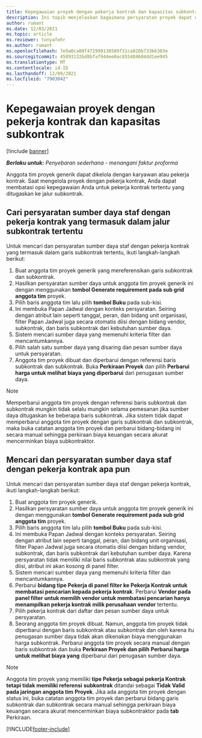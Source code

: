 ```yaml
---
title: Kepegawaian proyek dengan pekerja kontrak dan kapasitas subkontrak
description: Ini topik menjelaskan bagaimana persyaratan proyek dapat dikelola menggunakan pekerja kontrak atau kapasitas subkontrak di Microsoft Dynamics 365 Project Operations.
author: rumant
ms.date: 12/03/2021
ms.topic: article
ms.reviewer: tonyafehr
ms.author: rumant
ms.openlocfilehash: 7e9a0ca08f472999138589f31ca820b733b6303e
ms.sourcegitcommit: 45893132bd8bfaf944ee0ac855484684dd1ee945
ms.translationtype: MT
ms.contentlocale: id-ID
ms.lasthandoff: 12/09/2021
ms.locfileid: "7903042"
---
```

# <a name="staffing-a-project-with-contract-workers-and-subcontracted-capacity"></a>Kepegawaian proyek dengan pekerja kontrak dan kapasitas subkontrak

[!include [banner](../../includes/dataverse-preview.md)]

_**Berlaku untuk:** Penyebaran sederhana - menangani faktur proforma_

Anggota tim proyek generik dapat dikelola dengan karyawan atau pekerja kontrak. Saat mengelola proyek dengan pekerja kontrak, Anda dapat membatasi opsi kepegawaian Anda untuk pekerja kontrak tertentu yang ditugaskan ke jalur subkontrak. 

## <a name="search-for-staff-resource-requirements-with-contract-workers-that-belong-to-a-specific-subcontract-line"></a>Cari persyaratan sumber daya staf dengan pekerja kontrak yang termasuk dalam jalur subkontrak tertentu

Untuk mencari dan persyaratan sumber daya staf dengan pekerja kontrak yang termasuk dalam garis subkontrak tertentu, ikuti langkah-langkah berikut:

1. Buat anggota tim proyek generik yang mereferensikan garis subkontrak dan subkontrak.
2. Hasilkan persyaratan sumber daya untuk anggota tim proyek generik ini dengan menggunakan **tombol Generate requirement pada sub grid anggota tim** proyek.
3. Pilih baris anggota tim lalu pilih **tombol Buku** pada sub-kisi. 
4. Ini membuka Papan Jadwal dengan konteks persyaratan. Seiring dengan atribut lain seperti tanggal, peran, dan bidang unit organisasi, filter Papan Jadwal juga secara otomatis diisi dengan bidang vendor, subkontrak, dan baris subkontrak dari kebutuhan sumber daya.
5. Sistem mencari sumber daya yang memenuhi kriteria filter dan mencantumkannya. 
6. Pilih salah satu sumber daya yang disaring dan pesan sumber daya untuk persyaratan. 
7. Anggota tim proyek dibuat dan diperbarui dengan referensi baris subkontrak dan subkontrak. Buka **Perkiraan Proyek** dan pilih **Perbarui harga untuk melihat biaya yang diperbarui** dari penugasan sumber daya. 

> [!NOTE]
> Memperbarui anggota tim proyek dengan referensi baris subkontrak dan subkontrak mungkin tidak selalu mungkin selama pemesanan jika sumber daya ditugaskan ke beberapa baris subkontrak. Jika sistem tidak dapat memperbarui anggota tim proyek dengan garis subkontrak dan subkontrak, maka buka catatan anggota tim proyek dan perbarui bidang-bidang ini secara manual sehingga perkiraan biaya keuangan secara akurat mencerminkan biaya subkontraktor.

## <a name="search-for-and-staff-resource-requirements-with-any-contract-worker"></a>Mencari dan persyaratan sumber daya staf dengan pekerja kontrak apa pun

Untuk mencari dan persyaratan sumber daya staf dengan pekerja kontrak, ikuti langkah-langkah berikut:

1. Buat anggota tim proyek generik.
2. Hasilkan persyaratan sumber daya untuk anggota tim proyek generik ini dengan menggunakan **tombol Generate requirement pada sub grid anggota tim** proyek.
3. Pilih baris anggota tim lalu pilih **tombol Buku** pada sub-kisi. 
4. Ini membuka Papan Jadwal dengan konteks persyaratan. Seiring dengan atribut lain seperti tanggal, peran, dan bidang unit organisasi, filter Papan Jadwal juga secara otomatis diisi dengan bidang vendor, subkontrak, dan baris subkontrak dari kebutuhan sumber daya. Karena persyaratan tidak memiliki nilai baris subkontrak atau subkontrak yang diisi, atribut ini akan kosong di panel filter.
5. Sistem mencari sumber daya yang memenuhi kriteria filter dan mencantumkannya.
6. Perbarui **bidang tipe Pekerja di panel filter ke Pekerja Kontrak untuk membatasi pencarian kepada pekerja** **kontrak**. Perbarui **Vendor pada panel filter untuk memilih vendor untuk membatasi pencarian hanya menampilkan pekerja kontrak milik perusahaan vendor** tertentu.
7. Pilih pekerja kontrak dari daftar dan pesan sumber daya untuk persyaratan.
8. Seorang anggota tim proyek dibuat. Namun, anggota tim proyek tidak diperbarui dengan baris subkontrak atau subkontrak dan oleh karena itu penugasan sumber daya tidak akan dikenakan biaya menggunakan harga subkontrak. Perbarui anggota tim proyek secara manual dengan baris subkontrak dan buka **Perkiraan Proyek dan pilih** **Perbarui harga untuk melihat biaya yang** diperbarui dari penugasan sumber daya.

> [!NOTE]
> Anggota tim proyek yang memiliki **tipe Pekerja sebagai pekerja Kontrak tetapi tidak memiliki referensi** **subkontrak** ditandai sebagai **Tidak Valid pada jaringan anggota tim** **Proyek**. Jika ada anggota tim proyek dengan status ini, buka catatan anggota tim proyek dan perbarui bidang garis subkontrak dan subkontrak secara manual sehingga perkiraan biaya keuangan secara akurat mencerminkan biaya subkontraktor pada **tab** Perkiraan. 


[!INCLUDE[footer-include](../../includes/footer-banner.md)]

